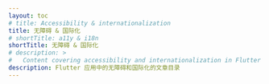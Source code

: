 ```yaml
---
layout: toc
# title: Accessibility & internationalization
title: 无障碍 & 国际化
# shortTitle: a11y & i18n
shortTitle: 无障碍 & 国际化
# description: >
#   Content covering accessibility and internationalization in Flutter apps.
description: Flutter 应用中的无障碍和国际化的文章目录
---
```

